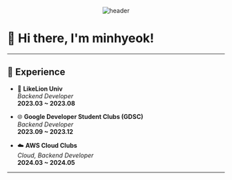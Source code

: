 <div align="center">
  
![header](https://capsule-render.vercel.app/api?type=venom&height=140&color=0:8080FF,100:98EdFF&text=Wel._.come&textBg=false&fontColor=000000&fontSize=80&descAlign=50&section=header&reversal=false)

</div>

# 👋 Hi there, I'm minhyeok!

---

## 🚀 Experience
- 🦁 **LikeLion Univ**  
  _Backend Developer_  
  **2023.03 ~ 2023.08**  

- 🌐 **Google Developer Student Clubs (GDSC)**  
  _Backend Developer_  
  **2023.09 ~ 2023.12**  

- ☁️ **AWS Cloud Clubs**  
  _Cloud, Backend Developer_  
  **2024.03 ~ 2024.05**  

---
